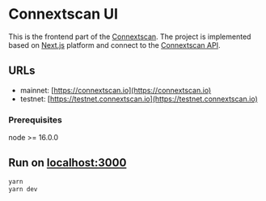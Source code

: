 # Connextscan UI
This is the frontend part of the [Connextscan](https://connextscan.io). The project is implemented based on [Next.js](https://nextjs.org) platform and connect to the [Connextscan API](https://github.com/CoinHippo-Labs/connextscan-api).

## URLs
- mainnet: [https://connextscan.io](https://connextscan.io)
- testnet: [https://testnet.connextscan.io](https://testnet.connextscan.io)

### Prerequisites
node >= 16.0.0

## Run on [localhost:3000](http://localhost:3000)
```bash
yarn
yarn dev
```